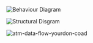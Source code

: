 ![Behaviour Diagram](https://user-images.githubusercontent.com/63446991/157814501-632a23bb-621d-42d5-8e56-e6a841b1b281.jpeg)


![Structural Disgram](https://user-images.githubusercontent.com/63446991/157814511-4d13929e-05a2-42d4-ba22-c29b776e5f39.jpeg)




![atm-data-flow-yourdon-coad](https://user-images.githubusercontent.com/63446991/157814005-cf5af9bb-2e13-4e40-bfa9-10fe107ac02c.png)
